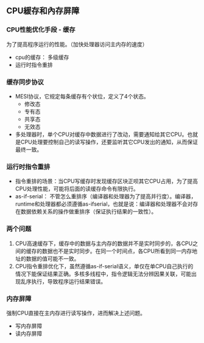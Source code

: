 ## CPU緩存和內存屏障

### CPU性能优化手段 - 缓存
为了提高程序运行的性能。（加快处理器访问主内存的速度）
- cpu的缓存： 多级缓存
- 运行时指令重排

### 缓存同步协议
- MESI协议，它规定每条缓存有个状位，定义了4个状态。  
    - 修改态
    - 专有态
    - 共享态
    - 无效态
- 多处理器时，单个CPU对缓存中数据进行了改动，需要通知给其它CPU。也就是CPU处理要控制自己的读写操作，还要监听其它CPU发出的通知，从而保证最终一致。

### 运行时指令重排
- 指令重排的场景：当CPU写缓存时发现缓存区块正呗其它CPU占用，为了提高CPU处理性能，可能将后面的读缓存命令有限执行。
- as-if-serial： 不管怎么重排序（编译器和处理器为了提高并行度）。编译器，runtime和处理器都必须遵循as-ifserial，也就是说：编译器和处理器不会对存在数据依赖关系的操作做重排序（保证执行结果的一致性）。

### 两个问题
1. CPU高速缓存下，缓存中的数据与主内存的数据并不是实时同步的，各CPU之间的缓存的数据也不是实时同步。在同一个时间点，各CPU所看到同一内存地址的数据的值可能不一致。
2. CPU指令重排优化下，虽然遵循as-if-serial语义，单仅在单CPU自己执行的情况下能保证结果正确。多核多线程中，指令逻辑无法分辨因果关联，可能出现乱序执行，导致程序运行结果错误。

### 内存屏障
强制CPU直接在主内存进行读写操作，进而解决上述问题。
- 写内存屏障
- 读内存屏障  
